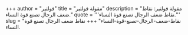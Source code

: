 +++
author = "فولتير"
title = "مقولة فولتير"
description = "مقولة فولتير: نقاط ضعف الرجال تصنع قوة النساء."
quote = '''نقاط ضعف الرجال تصنع قوة النساء.'''
slug = "نقاط-ضعف-الرجال-تصنع-قوة-النساء"
+++
نقاط ضعف الرجال تصنع قوة النساء.
